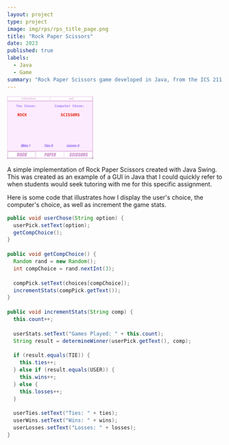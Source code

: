 ```yaml
---
layout: project
type: project
image: img/rps/rps_title_page.png
title: "Rock Paper Scissors"
date: 2023
published: true
labels:
  - Java
  - Game
summary: "Rock Paper Scissors game developed in Java, from the ICS 211 curriculum."
---
```


<div class="text-center p-4">
  <img width="200px" src="../img/rps/rps.png" class="img-thumbnail" >
</div>

A simple implementation of Rock Paper Scissors created with Java Swing. This was created as an example of a GUI in Java that I could quickly refer to when students would seek tutoring with me for this specific assignment.

Here is some code that illustrates how I display the user's choice, the computer's choice, as well as increment the game stats.

```java
public void userChose(String option) {
  userPick.setText(option);
  getCompChoice();
}

public void getCompChoice() {
  Random rand = new Random();
  int compChoice = rand.nextInt(3);

  compPick.setText(choices[compChoice]);
  incrementStats(compPick.getText());
}

public void incrementStats(String comp) {
  this.count++;

  userStats.setText("Games Played: " + this.count);
  String result = determineWinner(userPick.getText(), comp);

  if (result.equals(TIE)) {
    this.ties++;
  } else if (result.equals(USER)) {
    this.wins++;
  } else {
    this.losses++;
  }

  userTies.setText("Ties: " + ties);
  userWins.setText("Wins: " + wins);
  userLosses.setText("Losses: " + losses);
}
```
